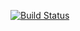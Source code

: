 [![Build Status](https://travis-ci.org/ericminio/yose-java.svg)](https://travis-ci.org/ericminio/yose-java)
